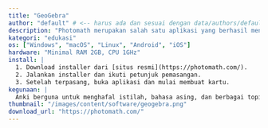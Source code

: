 ```yaml
---
title: "GeoGebra"
author: "default" # <-- harus ada dan sesuai dengan data/authors/default.yaml
description: "Photomath merupakan salah satu aplikasi yang berhasil menggabungkan antara kamera dan kalkulator"
kategori: "edukasi"
os: ["Windows", "macOS", "Linux", "Android", "iOS"]
hardware: "Minimal RAM 2GB, CPU 1GHz"
install: |
  1. Download installer dari [situs resmi](https://photomath.com/).
  2. Jalankan installer dan ikuti petunjuk pemasangan.
  3. Setelah terpasang, buka aplikasi dan mulai membuat kartu.
kegunaan: |
  Anki berguna untuk menghafal istilah, bahasa asing, dan berbagai topik lain menggunakan metode Spaced Repetition.
thumbnail: "/images/content/software/geogebra.png"
download_url: "https://photomath.com/"
---
```

